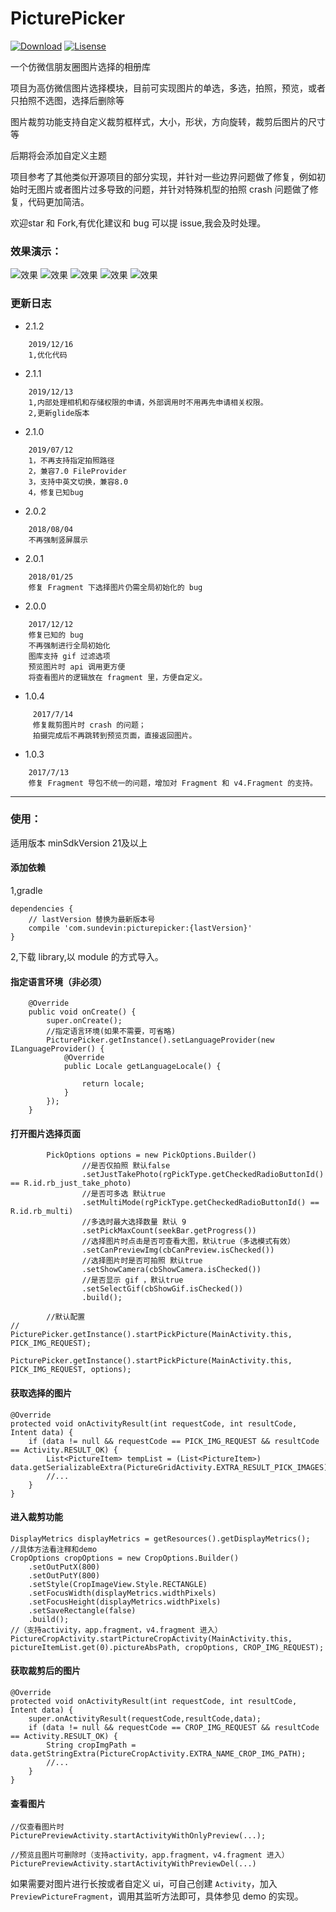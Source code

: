 # PicturePicker

[![Download](https://api.bintray.com/packages/sundevin/PicturePicker/picturepicker/images/download.svg)](https://bintray.com/sundevin/PicturePicker/picturepicker/_latestVersion)
[![Lisense](https://img.shields.io/badge/License-Apache%202-lightgrey.svg)](https://www.apache.org/licenses/LICENSE-2.0)

一个仿微信朋友圈图片选择的相册库

项目为高仿微信图片选择模块，目前可实现图片的单选，多选，拍照，预览，或者只拍照不选图，选择后删除等

图片裁剪功能支持自定义裁剪框样式，大小，形状，方向旋转，裁剪后图片的尺寸等

后期将会添加自定义主题

项目参考了其他类似开源项目的部分实现，并针对一些边界问题做了修复，例如初始时无图片或者图片过多导致的问题，并针对特殊机型的拍照 crash 问题做了修复，代码更加简洁。

欢迎star 和 Fork,有优化建议和 bug 可以提 issue,我会及时处理。
 
### 效果演示：
 
 ![效果](https://raw.githubusercontent.com/sundevin/Screenshot/master/picturepicker-img/0.gif)
 ![效果](https://raw.githubusercontent.com/sundevin/Screenshot/master/picturepicker-img/1.png)
 ![效果](https://raw.githubusercontent.com/sundevin/Screenshot/master/picturepicker-img/2.png)
 ![效果](https://raw.githubusercontent.com/sundevin/Screenshot/master/picturepicker-img/3.png)
 ![效果](https://raw.githubusercontent.com/sundevin/Screenshot/master/picturepicker-img/4.png)

### 更新日志
- 2.1.2
```
    2019/12/16
    1,优化代码
```
- 2.1.1
```
    2019/12/13
    1,内部处理相机和存储权限的申请，外部调用时不用再先申请相关权限。
    2,更新glide版本
```

- 2.1.0
```
    2019/07/12
    1，不再支持指定拍照路径
    2，兼容7.0 FileProvider
    3，支持中英文切换，兼容8.0
    4，修复已知bug
```

- 2.0.2
```
    2018/08/04
    不再强制竖屏展示
```

- 2.0.1
```
    2018/01/25
    修复 Fragment 下选择图片仍需全局初始化的 bug
```
- 2.0.0
```
    2017/12/12
    修复已知的 bug
    不再强制进行全局初始化
    图库支持 gif 过滤选项
    预览图片时 api 调用更方便
    将查看图片的逻辑放在 fragment 里，方便自定义。
```
- 1.0.4
```
     2017/7/14
     修复裁剪图片时 crash 的问题；
     拍摄完成后不再跳转到预览页面，直接返回图片。
```

- 1.0.3
```
    2017/7/13
    修复 Fragment 导包不统一的问题，增加对 Fragment 和 v4.Fragment 的支持。
```
---
### 使用：

适用版本 minSdkVersion 21及以上

#### 添加依赖 

1,gradle
```
dependencies {
    // lastVersion 替换为最新版本号
    compile 'com.sundevin:picturepicker:{lastVersion}'
}
```

2,下载 library,以 module 的方式导入。


 
#### 指定语言环境（非必须）
```
    @Override
    public void onCreate() {
        super.onCreate();
        //指定语言环境(如果不需要，可省略)
        PicturePicker.getInstance().setLanguageProvider(new ILanguageProvider() {
            @Override
            public Locale getLanguageLocale() {

                return locale;
            }
        });
    }
```
#### 打开图片选择页面
```
        PickOptions options = new PickOptions.Builder()
                //是否仅拍照 默认false
                .setJustTakePhoto(rgPickType.getCheckedRadioButtonId() == R.id.rb_just_take_photo)
                //是否可多选 默认true
                .setMultiMode(rgPickType.getCheckedRadioButtonId() == R.id.rb_multi)
                //多选时最大选择数量 默认 9
                .setPickMaxCount(seekBar.getProgress())
                //选择图片时点击是否可查看大图，默认true（多选模式有效）
                .setCanPreviewImg(cbCanPreview.isChecked())
                //选择图片时是否可拍照 默认true
                .setShowCamera(cbShowCamera.isChecked())
                //是否显示 gif ，默认true
                .setSelectGif(cbShowGif.isChecked())
                .build();

        //默认配置
//        PicturePicker.getInstance().startPickPicture(MainActivity.this, PICK_IMG_REQUEST);
          PicturePicker.getInstance().startPickPicture(MainActivity.this, PICK_IMG_REQUEST, options);
```
#### 获取选择的图片
```
@Override
protected void onActivityResult(int requestCode, int resultCode, Intent data) {
    if (data != null && requestCode == PICK_IMG_REQUEST && resultCode == Activity.RESULT_OK) {
        List<PictureItem> tempList = (List<PictureItem>) data.getSerializableExtra(PictureGridActivity.EXTRA_RESULT_PICK_IMAGES);
        //...
    }
}
```
#### 进入裁剪功能

```
DisplayMetrics displayMetrics = getResources().getDisplayMetrics();
//具体方法看注释和demo
CropOptions cropOptions = new CropOptions.Builder()
    .setOutPutX(800)
    .setOutPutY(800)
    .setStyle(CropImageView.Style.RECTANGLE)
    .setFocusWidth(displayMetrics.widthPixels)
    .setFocusHeight(displayMetrics.widthPixels)
    .setSaveRectangle(false)
    .build();
//（支持activity，app.fragment，v4.fragment 进入）
PictureCropActivity.startPictureCropActivity(MainActivity.this, pictureItemList.get(0).pictureAbsPath, cropOptions, CROP_IMG_REQUEST);
```

#### 获取裁剪后的图片

```
@Override
protected void onActivityResult(int requestCode, int resultCode, Intent data) {
    super.onActivityResult(requestCode,resultCode,data);
    if (data != null && requestCode == CROP_IMG_REQUEST && resultCode == Activity.RESULT_OK) {
        String cropImgPath = data.getStringExtra(PictureCropActivity.EXTRA_NAME_CROP_IMG_PATH);
        //...
    }
}
```
#### 查看图片
```
//仅查看图片时
PicturePreviewActivity.startActivityWithOnlyPreview(...);

//预览且图片可删除时（支持activity，app.fragment，v4.fragment 进入）
PicturePreviewActivity.startActivityWithPreviewDel(...)
```
如果需要对图片进行长按或者自定义 ui，可自己创建 `Activity`，加入 `PreviewPictureFragment`，调用其监听方法即可，具体参见 demo 的实现。